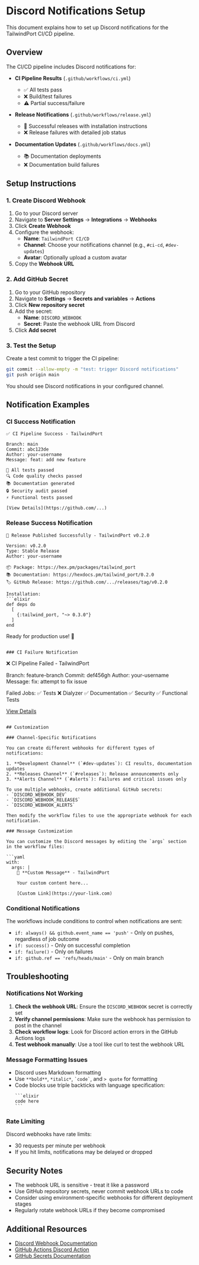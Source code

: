 # Discord Notifications Setup

This document explains how to set up Discord notifications for the TailwindPort CI/CD pipeline.

## Overview

The CI/CD pipeline includes Discord notifications for:

- **CI Pipeline Results** (`.github/workflows/ci.yml`)
  - ✅ All tests pass
  - ❌ Build/test failures
  - ⚠️ Partial success/failure

- **Release Notifications** (`.github/workflows/release.yml`)
  - 🎉 Successful releases with installation instructions
  - ❌ Release failures with detailed job status

- **Documentation Updates** (`.github/workflows/docs.yml`)
  - 📚 Documentation deployments
  - ❌ Documentation build failures

## Setup Instructions

### 1. Create Discord Webhook

1. Go to your Discord server
2. Navigate to **Server Settings** → **Integrations** → **Webhooks**
3. Click **Create Webhook**
4. Configure the webhook:
   - **Name**: `TailwindPort CI/CD`
   - **Channel**: Choose your notifications channel (e.g., `#ci-cd`, `#dev-updates`)
   - **Avatar**: Optionally upload a custom avatar
5. Copy the **Webhook URL**

### 2. Add GitHub Secret

1. Go to your GitHub repository
2. Navigate to **Settings** → **Secrets and variables** → **Actions**
3. Click **New repository secret**
4. Add the secret:
   - **Name**: `DISCORD_WEBHOOK`
   - **Secret**: Paste the webhook URL from Discord
5. Click **Add secret**

### 3. Test the Setup

Create a test commit to trigger the CI pipeline:

```bash
git commit --allow-empty -m "test: trigger Discord notifications"
git push origin main
```

You should see Discord notifications in your configured channel.

## Notification Examples

### CI Success Notification
```
✅ CI Pipeline Success - TailwindPort

Branch: main
Commit: abc123de
Author: your-username
Message: feat: add new feature

🧪 All tests passed
🔍 Code quality checks passed
📚 Documentation generated
🔒 Security audit passed
⚡ Functional tests passed

[View Details](https://github.com/...)
```

### Release Success Notification
```
🎉 Release Published Successfully - TailwindPort v0.2.0

Version: v0.2.0
Type: Stable Release
Author: your-username

📦 Package: https://hex.pm/packages/tailwind_port
📚 Documentation: https://hexdocs.pm/tailwind_port/0.2.0
🏷️ GitHub Release: https://github.com/.../releases/tag/v0.2.0

Installation:
```elixir
def deps do
  [
    {:tailwind_port, "~> 0.3.0"}
  ]
end
```

Ready for production use! 🚀
```

### CI Failure Notification
```
❌ CI Pipeline Failed - TailwindPort

Branch: feature-branch
Commit: def456gh
Author: your-username
Message: fix: attempt to fix issue

Failed Jobs:
✅ Tests
❌ Dialyzer
✅ Documentation
✅ Security
✅ Functional Tests

[View Details](https://github.com/...)
```

## Customization

### Channel-Specific Notifications

You can create different webhooks for different types of notifications:

1. **Development Channel** (`#dev-updates`): CI results, documentation updates
2. **Releases Channel** (`#releases`): Release announcements only
3. **Alerts Channel** (`#alerts`): Failures and critical issues only

To use multiple webhooks, create additional GitHub secrets:
- `DISCORD_WEBHOOK_DEV`
- `DISCORD_WEBHOOK_RELEASES`
- `DISCORD_WEBHOOK_ALERTS`

Then modify the workflow files to use the appropriate webhook for each notification.

### Message Customization

You can customize the Discord messages by editing the `args` section in the workflow files:

```yaml
with:
  args: |
    🎯 **Custom Message** - TailwindPort
    
    Your custom content here...
    
    [Custom Link](https://your-link.com)
```

### Conditional Notifications

The workflows include conditions to control when notifications are sent:

- `if: always() && github.event_name == 'push'` - Only on pushes, regardless of job outcome
- `if: success()` - Only on successful completion
- `if: failure()` - Only on failures
- `if: github.ref == 'refs/heads/main'` - Only on main branch

## Troubleshooting

### Notifications Not Working

1. **Check the webhook URL**: Ensure the `DISCORD_WEBHOOK` secret is correctly set
2. **Verify channel permissions**: Make sure the webhook has permission to post in the channel
3. **Check workflow logs**: Look for Discord action errors in the GitHub Actions logs
4. **Test webhook manually**: Use a tool like curl to test the webhook URL

### Message Formatting Issues

- Discord uses Markdown formatting
- Use `**bold**`, `*italic*`, `` `code` ``, and `> quote` for formatting
- Code blocks use triple backticks with language specification:
  ````
  ```elixir
  code here
  ```
  ````

### Rate Limiting

Discord webhooks have rate limits:
- 30 requests per minute per webhook
- If you hit limits, notifications may be delayed or dropped

## Security Notes

- The webhook URL is sensitive - treat it like a password
- Use GitHub repository secrets, never commit webhook URLs to code
- Consider using environment-specific webhooks for different deployment stages
- Regularly rotate webhook URLs if they become compromised

## Additional Resources

- [Discord Webhook Documentation](https://discord.com/developers/docs/resources/webhook)
- [GitHub Actions Discord Action](https://github.com/Ilshidur/action-discord)
- [GitHub Secrets Documentation](https://docs.github.com/en/actions/security-guides/encrypted-secrets)